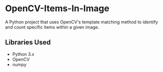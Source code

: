 # OpenCV-Items-In-Image
A Python project that uses OpenCV's template matching method to identify and count specific items within a given image.

## Libraries Used
- Python 3.x
- OpenCV
- numpy 
  
